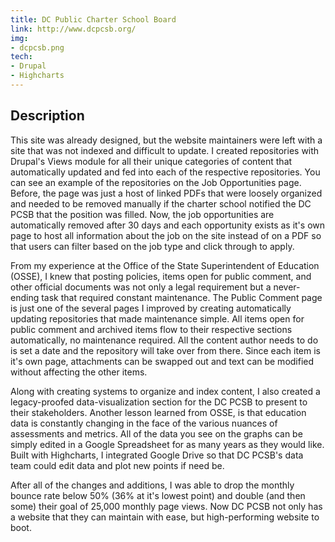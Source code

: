 ```yaml
---
title: DC Public Charter School Board
link: http://www.dcpcsb.org/
img:
- dcpcsb.png
tech:
- Drupal
- Highcharts
---
```


## Description
This site was already designed, but the website maintainers were left with a site that was not indexed and difficult to update. I created repositories with Drupal's Views module for all their unique categories of content that automatically updated and fed into each of the respective repositories. You can see an example of the repositories on the Job Opportunities page. Before, the page was just a host of linked PDFs that were loosely organized and needed to be removed manually if the charter school notified the DC PCSB that the position was filled. Now, the job opportunities are automatically removed after 30 days and each opportunity exists as it's own page to host all information about the job on the site instead of on a PDF so that users can filter based on the job type and click through to apply.

From my experience at the Office of the State Superintendent of Education (OSSE), I knew that posting policies, items open for public comment, and other official documents was not only a legal requirement but a never-ending task that required constant maintenance. The Public Comment page is just one of the several pages I improved by creating automatically updating repositories that made maintenance simple. All items open for public comment and archived items flow to their respective sections automatically, no maintenance required. All the content author needs to do is set a date and the repository will take over from there.  Since each item is it's own page, attachments can be swapped out and text can be modified without affecting the other items.

Along with creating systems to organize and index content, I also created a legacy-proofed data-visualization section for the DC PCSB to present to their stakeholders. Another lesson learned from OSSE, is that education data is constantly changing in the face of the various nuances of assessments and metrics. All of the data you see on the graphs can be simply edited in a Google Spreadsheet for as many years as they would like. Built with Highcharts, I integrated Google Drive so that DC PCSB's data team could edit data and plot new points if need be.

After all of the changes and additions, I was able to drop the monthly bounce rate below 50% (36% at it's lowest point) and double (and then some) their goal of 25,000 monthly page views. Now DC PCSB not only has a website that they can maintain with ease, but high-performing website to boot.
